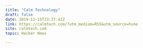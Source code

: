 ```yaml
---
title: "Calm Technology"
draft: false
date: 2019-12-15T23:37:42Z
link: https://calmtech.com/?utm_medium=RSS&utm_source=hune
site: calmtech.com
topic: Hacker News  

---
```


